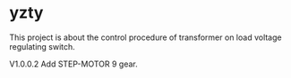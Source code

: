 # yzty
This project is about the control procedure of transformer on load voltage regulating switch.

V1.0.0.2
Add STEP-MOTOR 9 gear.